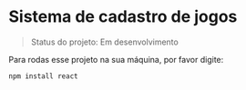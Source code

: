 # Sistema de cadastro de jogos 

> Status do projeto: Em desenvolvimento

Para rodas esse projeto na sua máquina, por favor digite: 

```
npm install react
```
